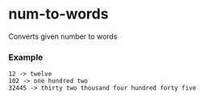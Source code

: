 # num-to-words
Converts given number to words

### Example
```
12 -> twelve
102 -> one hundred two
32445 -> thirty two thousand four hundred forty five
```